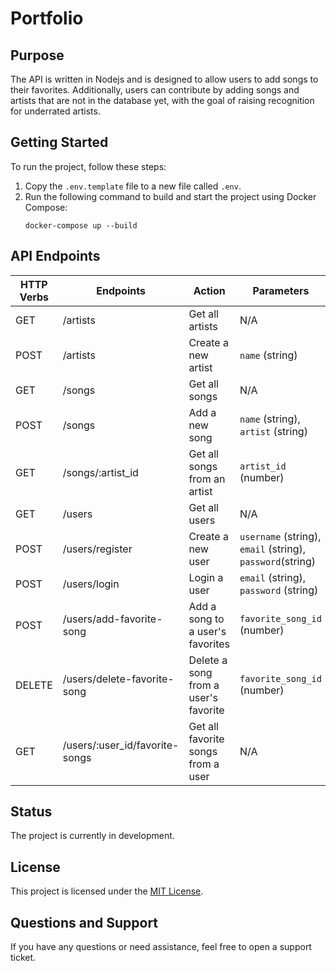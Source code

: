 # Portfolio

## Purpose

The API is written in Nodejs and is designed to allow users to add songs to their favorites. Additionally, users can contribute by adding songs and artists that are not in the database yet, with the goal of raising recognition for underrated artists.

## Getting Started

To run the project, follow these steps:

1. Copy the `.env.template` file to a new file called `.env`.
2. Run the following command to build and start the project using Docker Compose:
    ```
    docker-compose up --build
    ```
## API Endpoints
| HTTP Verbs | Endpoints | Action | Parameters |
| --- | --- | --- | --- |
| GET | /artists | Get all artists | N/A |
| POST | /artists | Create a new artist | `name` (string) |
| GET | /songs | Get all songs | N/A |
| POST | /songs | Add a new song | `name` (string), `artist` (string) |
| GET | /songs/:artist_id | Get all songs from an artist | `artist_id` (number) |
| GET | /users | Get all users | N/A |
| POST | /users/register | Create a new user | `username` (string), `email` (string), `password`(string) |
| POST | /users/login | Login a user | `email` (string), `password` (string) |
| POST | /users/add-favorite-song | Add a song to a user's favorites | `favorite_song_id` (number) |
| DELETE | /users/delete-favorite-song | Delete a song from a user's favorite |`favorite_song_id` (number) |
| GET | /users/:user_id/favorite-songs | Get all favorite songs from a user | N/A |


## Status

The project is currently in development.

## License

This project is licensed under the [MIT License](LICENSE).

## Questions and Support

If you have any questions or need assistance, feel free to open a support ticket.
